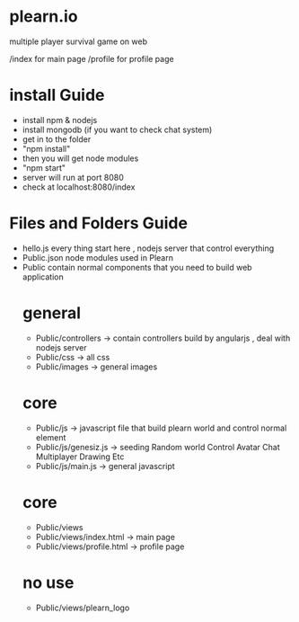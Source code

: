 # plearn.io
multiple player survival  game on web

/index for main page
/profile for profile page

# install Guide 
- install npm & nodejs 
- install mongodb (if you want to check chat system)
- get in to the folder 
- "npm install"
- then you will get node modules 
- "npm start"
- server will run at port 8080
- check at localhost:8080/index 

# Files and Folders Guide
- hello.js
  every thing start here , nodejs server that control everything
- Public.json 
  node modules used in Plearn
- Public 
  contain normal components that you need to build web application 
  # general
  - Public/controllers -> contain controllers build by angularjs , deal with nodejs server 
  - Public/css -> all css
  - Public/images -> general images
  # core
  - Public/js -> javascript file that build plearn world and control normal element
  - Public/js/genesiz.js -> seeding 
    Random world 
    Control Avatar
    Chat
    Multiplayer 
    Drawing 
    Etc
  - Public/js/main.js -> general javascript
  # core
  - Public/views
  - Public/views/index.html -> main page
  - Public/views/profile.html -> profile page
  # no use
  - Public/views/plearn_logo
    

